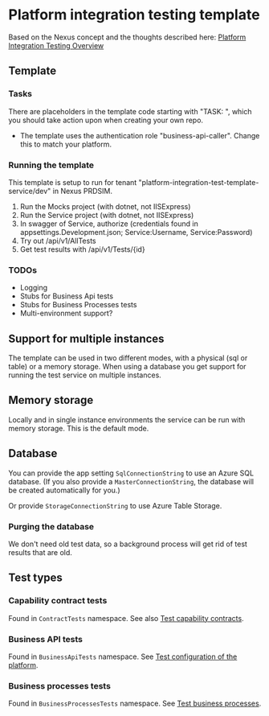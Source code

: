 # Platform integration testing template

Based on the Nexus concept and the thoughts described here: [Platform Integration Testing Overview](https://docs.nexus.link/docs/platformtesting-overview)

## Template

### Tasks
There are placeholders in the template code starting with "TASK: ", which you should take action upon when  creating your own repo.

* The template uses the authentication role "business-api-caller". Change this to match your platform.

### Running the template 
This template is setup to run for tenant "platform-integration-test-template-service/dev" in Nexus PRDSIM.

1. Run the Mocks project (with dotnet, not IISExpress)
2. Run the Service project (with dotnet, not IISExpress)
3. In swagger of Service, authorize (credentials found in appsettings.Development.json; Service:Username, Service:Password)
4. Try out /api/v1/AllTests
5. Get test results with /api/v1/Tests/{id}

### TODOs

* Logging
* Stubs for Business Api tests
* Stubs for Business Processes tests
* Multi-environment support?

## Support for multiple instances

The template can be used in two different modes, with a physical (sql or table) or a memory storage. When using a database you get support for running the test service on multiple instances.

## Memory storage

Locally and in single instance environments the service can be run with memory storage. This is the default mode.

## Database

You can provide the app setting `SqlConnectionString` to use an Azure SQL database.
(If you also provide a `MasterConnectionString`, the database will be created automatically for you.)

Or provide `StorageConnectionString` to use Azure Table Storage.

### Purging the database

We don't need old test data, so a background process will get rid of test results that are old.

## Test types

### Capability contract tests

Found in `ContractTests` namespace. See also [Test capability contracts](https://docs.nexus.link/docs/platformtesting-capability-contract-testing).

### Business API tests

Found in `BusinessApiTests` namespace. See [Test configuration of the platform](https://docs.nexus.link/docs/platformtesting-configuration-of-the-platform).

### Business processes tests

Found in `BusinessProcessesTests` namespace. See [Test business processes](https://docs.nexus.link/docs/platformtesting-business-processes).
